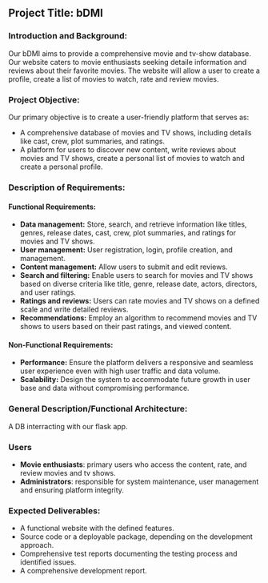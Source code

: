 ## Project Title: bDMI

### Introduction and Background:

Our bDMI aims to provide a comprehensive movie and tv-show database. Our website caters to movie enthusiasts seeking detaile information and reviews about their favorite movies. The website will allow a user to create a profile, create a list of movies to watch, rate and review movies. 

### Project Objective:

Our primary objective is to create a user-friendly platform that serves as:

* A comprehensive database of movies and TV shows, including details like cast, crew, plot summaries, and ratings.
* A platform for users to discover new content, write reviews about movies and TV shows, create a personal list of movies to watch and create a personal profile.

### Description of Requirements:

#### Functional Requirements:

* **Data management:** Store, search, and retrieve information like titles, genres, release dates, cast, crew, plot summaries, and ratings for movies and TV shows.
* **User management:** User registration, login, profile creation, and management.
* **Content management:** Allow users to submit and edit reviews.
* **Search and filtering:** Enable users to search for movies and TV shows based on diverse criteria like title, genre, release date, actors, directors, and user ratings.
* **Ratings and reviews:** Users can rate movies and TV shows on a defined scale and write detailed reviews.
* **Recommendations:** Employ an algorithm to recommend movies and TV shows to users based on their past ratings, and viewed content.

#### Non-Functional Requirements:

* **Performance:** Ensure the platform delivers a responsive and seamless user experience even with high user traffic and data volume.
* **Scalability:** Design the system to accommodate future growth in user base and data without compromising performance.

### General Description/Functional Architecture:

A DB interracting with our flask app.

### Users

* **Movie enthusiasts**: primary users who access the content, rate, and review movies and tv shows.
* **Administrators**: responsible for system maintenance, user management and ensuring platform integrity.  

### Expected Deliverables:

* A functional website with the defined features.
* Source code or a deployable package, depending on the development approach.
* Comprehensive test reports documenting the testing process and identified issues.
* A comprehensive development report.

